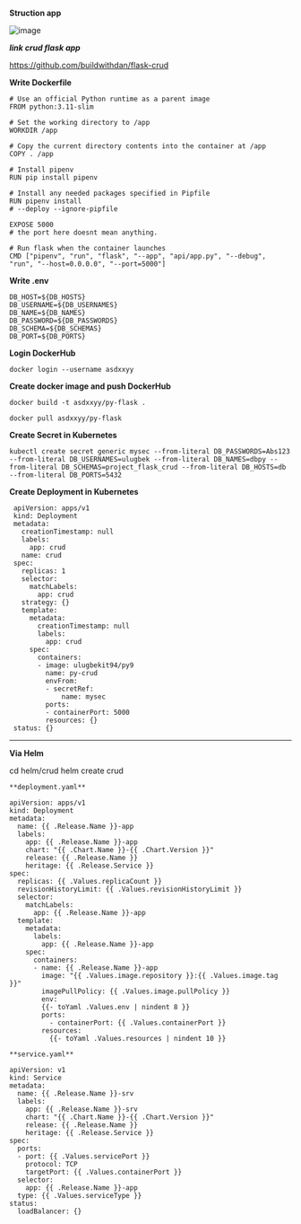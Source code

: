 **Struction app**

![image](https://github.com/user-attachments/assets/3f9ca3c3-5859-4ad0-bba0-aff9a004f82f)

_**link crud flask app**_

https://github.com/buildwithdan/flask-crud

**Write Dockerfile**

    # Use an official Python runtime as a parent image
    FROM python:3.11-slim

    # Set the working directory to /app
    WORKDIR /app

    # Copy the current directory contents into the container at /app
    COPY . /app

    # Install pipenv
    RUN pip install pipenv

    # Install any needed packages specified in Pipfile
    RUN pipenv install
    # --deploy --ignore-pipfile

    EXPOSE 5000 
    # the port here doesnt mean anything.

    # Run flask when the container launches
    CMD ["pipenv", "run", "flask", "--app", "api/app.py", "--debug", "run", "--host=0.0.0.0", "--port=5000"]

**Write .env**

    DB_HOST=${DB_HOSTS} 
    DB_USERNAME=${DB_USERNAMES}
    DB_NAME=${DB_NAMES}
    DB_PASSWORD=${DB_PASSWORDS}
    DB_SCHEMA=${DB_SCHEMAS}
    DB_PORT=${DB_PORTS}

**Login DockerHub**
    
    docker login --username asdxxyy

**Create docker image and push DockerHub**

    docker build -t asdxxyy/py-flask .

    docker pull asdxxyy/py-flask

**Create Secret in Kubernetes**

    kubectl create secret generic mysec --from-literal DB_PASSWORDS=Abs123 --from-literal DB_USERNAMES=ulugbek --from-literal DB_NAMES=dbpy --from-literal DB_SCHEMAS=project_flask_crud --from-literal DB_HOSTS=db --from-literal DB_PORTS=5432

**Create Deployment in Kubernetes**

     apiVersion: apps/v1
     kind: Deployment
     metadata:
       creationTimestamp: null
       labels:
         app: crud
       name: crud
     spec:
       replicas: 1
       selector:
         matchLabels:
           app: crud
       strategy: {}
       template:
         metadata:
           creationTimestamp: null
           labels:
             app: crud
         spec:
           containers:
           - image: ulugbekit94/py9
             name: py-crud
             envFrom:
             - secretRef:
                 name: mysec
             ports:
             - containerPort: 5000
             resources: {}
     status: {}

------------------------------------------------------------------------------------------------------------------------------------------    

**Via Helm**

   cd helm/crud
   helm create crud

    **deployment.yaml**

    apiVersion: apps/v1
    kind: Deployment
    metadata:
      name: {{ .Release.Name }}-app
      labels:
        app: {{ .Release.Name }}-app
        chart: "{{ .Chart.Name }}-{{ .Chart.Version }}"
        release: {{ .Release.Name }}
        heritage: {{ .Release.Service }}
    spec:
      replicas: {{ .Values.replicaCount }}
      revisionHistoryLimit: {{ .Values.revisionHistoryLimit }}
      selector:
        matchLabels:
          app: {{ .Release.Name }}-app
      template:
        metadata:
          labels:
            app: {{ .Release.Name }}-app
        spec:
          containers:
          - name: {{ .Release.Name }}-app
            image: "{{ .Values.image.repository }}:{{ .Values.image.tag }}"
            imagePullPolicy: {{ .Values.image.pullPolicy }}
            env:
            {{- toYaml .Values.env | nindent 8 }}
            ports:
              - containerPort: {{ .Values.containerPort }}
            resources:
              {{- toYaml .Values.resources | nindent 10 }}

    **service.yaml**

    apiVersion: v1
    kind: Service
    metadata:
      name: {{ .Release.Name }}-srv
      labels:
        app: {{ .Release.Name }}-srv
        chart: "{{ .Chart.Name }}-{{ .Chart.Version }}"
        release: {{ .Release.Name }}
        heritage: {{ .Release.Service }}
    spec:
      ports:
      - port: {{ .Values.servicePort }}
        protocol: TCP
        targetPort: {{ .Values.containerPort }}
      selector:
        app: {{ .Release.Name }}-app
      type: {{ .Values.serviceType }}
    status:
      loadBalancer: {}

